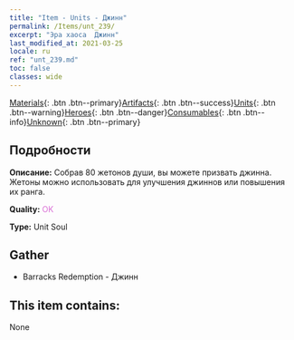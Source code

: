 ```yaml
---
title: "Item - Units - Джинн"
permalink: /Items/unt_239/
excerpt: "Эра хаоса  Джинн"
last_modified_at: 2021-03-25
locale: ru
ref: "unt_239.md"
toc: false
classes: wide
---
```

 [Materials](/ru/Items/){: .btn .btn--primary}[Artifacts](/ru/Items/Artifacts/){: .btn .btn--success}[Units](/ru/Items/Units/){: .btn .btn--warning}[Heroes](/ru/Items/Heroes/){: .btn .btn--danger}[Consumables](/ru/Items/Consumables/){: .btn .btn--info}[Unknown](/ru/Items/Unknown/){: .btn .btn--primary}

## Подробности
 **Описание:** Собрав 80 жетонов души, вы можете призвать джинна. Жетоны можно использовать для улучшения джиннов или повышения их ранга.

 **Quality:** <span style="color: #DA70D6">OK</span>

 **Type:** Unit Soul

## Gather

*    Barracks Redemption - Джинн 

## This item contains:

  None

